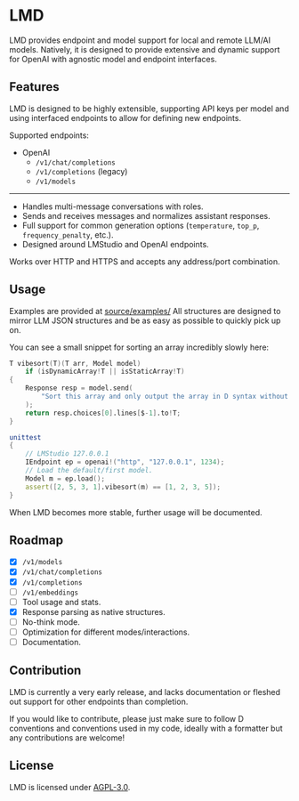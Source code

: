 # LMD

LMD provides endpoint and model support for local and remote LLM/AI models. Natively, it is designed to provide extensive and dynamic support for OpenAI with agnostic model and endpoint interfaces.

## Features

LMD is designed to be highly extensible, supporting API keys per model and using interfaced endpoints to allow for defining new endpoints. 

Supported endpoints:
- OpenAI
    - `/v1/chat/completions`
    - `/v1/completions` (legacy)
    - `/v1/models`

---

- Handles multi-message conversations with roles.
- Sends and receives messages and normalizes assistant responses.
- Full support for common generation options (`temperature`, `top_p`, `frequency_penalty`, etc.).
- Designed around LMStudio and OpenAI endpoints.


Works over HTTP and HTTPS and accepts any address/port combination.

## Usage

Examples are provided at [source/examples/](source/examples/)
All structures are designed to mirror LLM JSON structures and be as easy as possible to quickly pick up on.

You can see a small snippet for sorting an array incredibly slowly here:

```d
T vibesort(T)(T arr, Model model)
    if (isDynamicArray!T || isStaticArray!T)
{
    Response resp = model.send(
        "Sort this array and only output the array in D syntax without any code blocks or additional formatting:"~arr.to!string
    );
    return resp.choices[0].lines[$-1].to!T;
}

unittest
{
    // LMStudio 127.0.0.1
    IEndpoint ep = openai!("http", "127.0.0.1", 1234);
    // Load the default/first model.
    Model m = ep.load();
    assert([2, 5, 3, 1].vibesort(m) == [1, 2, 3, 5]);
}
```

When LMD becomes more stable, further usage will be documented.

## Roadmap

- [X] `/v1/models`
- [X] `/v1/chat/completions`
- [X] `/v1/completions`
- [ ] `/v1/embeddings`
- [ ] Tool usage and stats.
- [X] Response parsing as native structures.
- [ ] No-think mode.
- [ ] Optimization for different modes/interactions.
- [ ] Documentation.

## Contribution

LMD is currently a very early release, and lacks documentation or fleshed out support for other endpoints than completion.

If you would like to contribute, please just make sure to follow D conventions and conventions used in my code, ideally with a formatter but any contributions are welcome!

## License

LMD is licensed under [AGPL-3.0](LICENSE.txt).